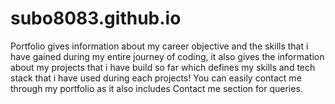 # subo8083.github.io

Portfolio gives information about my career objective and the skills that i have gained during my entire journey of coding, it also gives the information about my projects that i have build so far which defines my skills and tech stack that i have used during each projects! 
You can easily contact me through my portfolio as it also includes Contact me section for queries.


